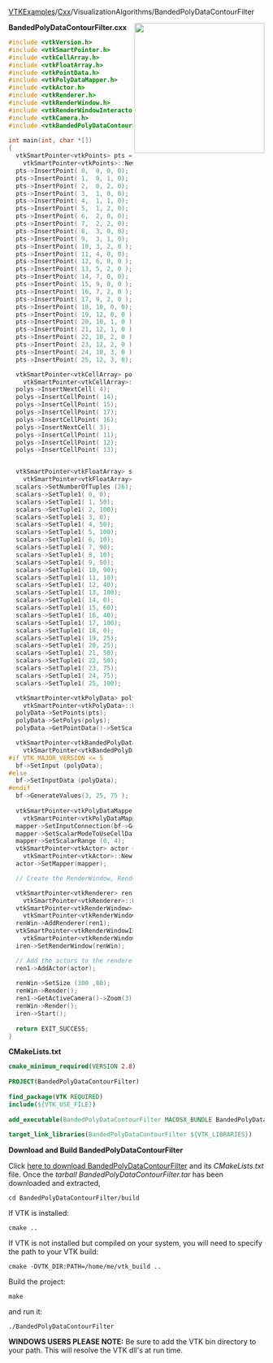 [VTKExamples](Home)/[Cxx](Cxx)/VisualizationAlgorithms/BandedPolyDataContourFilter

<img align="right" src="https://github.com/lorensen/VTKExamples/raw/master/Testing/Baseline/VisualizationAlgorithms/TestBandedPolyDataContourFilter.png" width="256" />

**BandedPolyDataContourFilter.cxx**
```c++
#include <vtkVersion.h>
#include <vtkSmartPointer.h>
#include <vtkCellArray.h>
#include <vtkFloatArray.h>
#include <vtkPointData.h>
#include <vtkPolyDataMapper.h>
#include <vtkActor.h>
#include <vtkRenderer.h>
#include <vtkRenderWindow.h>
#include <vtkRenderWindowInteractor.h>
#include <vtkCamera.h>
#include <vtkBandedPolyDataContourFilter.h>
 
int main(int, char *[])
{
  vtkSmartPointer<vtkPoints> pts = 
    vtkSmartPointer<vtkPoints>::New();
  pts->InsertPoint( 0,  0, 0, 0);
  pts->InsertPoint( 1,  0, 1, 0);
  pts->InsertPoint( 2,  0, 2, 0);
  pts->InsertPoint( 3,  1, 0, 0);
  pts->InsertPoint( 4,  1, 1, 0);
  pts->InsertPoint( 5,  1, 2, 0);
  pts->InsertPoint( 6,  2, 0, 0);
  pts->InsertPoint( 7,  2, 2, 0);
  pts->InsertPoint( 8,  3, 0, 0);
  pts->InsertPoint( 9,  3, 1, 0);
  pts->InsertPoint( 10, 3, 2, 0 );
  pts->InsertPoint( 11, 4, 0, 0);
  pts->InsertPoint( 12, 6, 0, 0 );
  pts->InsertPoint( 13, 5, 2, 0 );
  pts->InsertPoint( 14, 7, 0, 0);
  pts->InsertPoint( 15, 9, 0, 0 );
  pts->InsertPoint( 16, 7, 2, 0 );
  pts->InsertPoint( 17, 9, 2, 0 );
  pts->InsertPoint( 18, 10, 0, 0);
  pts->InsertPoint( 19, 12, 0, 0 );
  pts->InsertPoint( 20, 10, 1, 0 );
  pts->InsertPoint( 21, 12, 1, 0 );
  pts->InsertPoint( 22, 10, 2, 0 );
  pts->InsertPoint( 23, 12, 2, 0 );
  pts->InsertPoint( 24, 10, 3, 0 );
  pts->InsertPoint( 25, 12, 3, 0);

  vtkSmartPointer<vtkCellArray> polys = 
    vtkSmartPointer<vtkCellArray>::New();
  polys->InsertNextCell( 4);
  polys->InsertCellPoint( 14);
  polys->InsertCellPoint( 15);
  polys->InsertCellPoint( 17);
  polys->InsertCellPoint( 16);
  polys->InsertNextCell( 3);
  polys->InsertCellPoint( 11);
  polys->InsertCellPoint( 12);
  polys->InsertCellPoint( 13);


  vtkSmartPointer<vtkFloatArray> scalars = 
    vtkSmartPointer<vtkFloatArray>::New();
  scalars->SetNumberOfTuples (26);
  scalars->SetTuple1( 0, 0);
  scalars->SetTuple1( 1, 50);
  scalars->SetTuple1( 2, 100);
  scalars->SetTuple1( 3, 0);
  scalars->SetTuple1( 4, 50);
  scalars->SetTuple1( 5, 100);
  scalars->SetTuple1( 6, 10);
  scalars->SetTuple1( 7, 90);
  scalars->SetTuple1( 8, 10);
  scalars->SetTuple1( 9, 50);
  scalars->SetTuple1( 10, 90);
  scalars->SetTuple1( 11, 10);
  scalars->SetTuple1( 12, 40);
  scalars->SetTuple1( 13, 100);
  scalars->SetTuple1( 14, 0);
  scalars->SetTuple1( 15, 60);
  scalars->SetTuple1( 16, 40);
  scalars->SetTuple1( 17, 100);
  scalars->SetTuple1( 18, 0);
  scalars->SetTuple1( 19, 25);
  scalars->SetTuple1( 20, 25);
  scalars->SetTuple1( 21, 50);
  scalars->SetTuple1( 22, 50);
  scalars->SetTuple1( 23, 75);
  scalars->SetTuple1( 24, 75);
  scalars->SetTuple1( 25, 100);

  vtkSmartPointer<vtkPolyData> polyData = 
    vtkSmartPointer<vtkPolyData>::New();
  polyData->SetPoints(pts);
  polyData->SetPolys(polys);
  polyData->GetPointData()->SetScalars(scalars);

  vtkSmartPointer<vtkBandedPolyDataContourFilter> bf = 
    vtkSmartPointer<vtkBandedPolyDataContourFilter>::New();
#if VTK_MAJOR_VERSION <= 5
  bf->SetInput (polyData);
#else
  bf->SetInputData (polyData);
#endif
  bf->GenerateValues(3, 25, 75 );
      
  vtkSmartPointer<vtkPolyDataMapper> mapper = 
    vtkSmartPointer<vtkPolyDataMapper>::New();
  mapper->SetInputConnection(bf->GetOutputPort());
  mapper->SetScalarModeToUseCellData();
  mapper->SetScalarRange (0, 4);
  vtkSmartPointer<vtkActor> actor = 
    vtkSmartPointer<vtkActor>::New();
  actor->SetMapper(mapper);

  // Create the RenderWindow, Renderer and both Actors

  vtkSmartPointer<vtkRenderer> ren1 = 
    vtkSmartPointer<vtkRenderer>::New();
  vtkSmartPointer<vtkRenderWindow> renWin = 
    vtkSmartPointer<vtkRenderWindow>::New();
  renWin->AddRenderer(ren1);
  vtkSmartPointer<vtkRenderWindowInteractor> iren = 
    vtkSmartPointer<vtkRenderWindowInteractor>::New();
  iren->SetRenderWindow(renWin);

  // Add the actors to the renderer, set the background and size
  ren1->AddActor(actor);
  
  renWin->SetSize (300 ,80);
  renWin->Render();
  ren1->GetActiveCamera()->Zoom(3);
  renWin->Render();
  iren->Start();
  
  return EXIT_SUCCESS;
}
```
**CMakeLists.txt**
```cmake
cmake_minimum_required(VERSION 2.8)
 
PROJECT(BandedPolyDataContourFilter)
 
find_package(VTK REQUIRED)
include(${VTK_USE_FILE})
 
add_executable(BandedPolyDataContourFilter MACOSX_BUNDLE BandedPolyDataContourFilter.cxx)
 
target_link_libraries(BandedPolyDataContourFilter ${VTK_LIBRARIES})
```

**Download and Build BandedPolyDataContourFilter**

Click [here to download BandedPolyDataContourFilter](https://github.com/lorensen/VTKWikiExamplesTarballs/raw/master/BandedPolyDataContourFilter.tar) and its *CMakeLists.txt* file.
Once the *tarball BandedPolyDataContourFilter.tar* has been downloaded and extracted,
```
cd BandedPolyDataContourFilter/build 
```
If VTK is installed:
```
cmake ..
```
If VTK is not installed but compiled on your system, you will need to specify the path to your VTK build:
```
cmake -DVTK_DIR:PATH=/home/me/vtk_build ..
```
Build the project:
```
make
```
and run it:
```
./BandedPolyDataContourFilter
```
**WINDOWS USERS PLEASE NOTE:** Be sure to add the VTK bin directory to your path. This will resolve the VTK dll's at run time.

